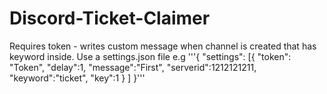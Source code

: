 # Discord-Ticket-Claimer
Requires token - writes custom message when channel is created that has keyword inside. Use a settings.json file e.g 
'''{
    "settings": [{
        "token": "Token",
        "delay":1,
        "message":"First",
        "serverid":1212121211,
        "keyword":"ticket",
        "key":1
    }
    ]
}'''

